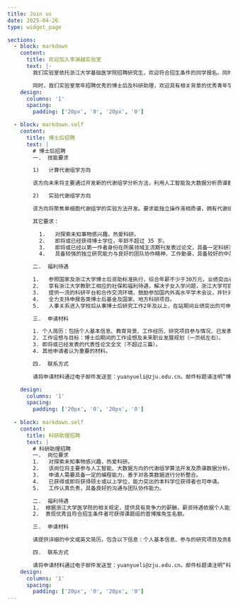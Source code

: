 ```yaml
---
title: Join us
date: 2025-04-26
type: widget_page

sections:  
  - block: markdown
    content:
      title: 欢迎加入李渊越实验室
      text: |-
        我们实验室依托浙江大学基础医学院招聘研究生，欢迎符合招生条件的同学报名。同时，我们也欢迎对编程感兴趣的浙江大学本科实习生。

        同时，我们实验室常年招聘优秀的博士后及科研助理，欢迎具有相关背景的优秀青年学者加入我们，一起在代谢组学的前沿领域开拓创新！
    design:
      columns: '1'
      spacing:
        padding: ['20px', '0', '20px', '0']

  - block: markdown.self
    content:
      title: 博士后招聘
      text: |
        # 博士后招聘
        一.  技能要求

        1)   计算代谢组学方向

        该方向未来将主要通过开发新的代谢组学分析方法，利用人工智能及大数据分析质谱数据，从中挖掘新的与人类疾病相关的代谢物。要求具备生物信息学、化学信息学等相关领域的研究经验。

        2)   实验代谢组学方向

        该方向将聚焦单细胞代谢组学的实验方法开发。要求能独立操作液相质谱，拥有代谢组学或蛋白质组学样品分析经验，或具有单细胞组学样品制备与分析经验，并对代谢组学研究有浓厚兴趣。

        其它要求：

          1.   对探索未知事物感兴趣，热爱科研。
          2.   即将或已经获得博士学位，年龄不超过 35 岁。
          3.   即将或已经以第一作者身份在所属领域主流期刊发表过论文，具备一定科研潜力。
          4.   具备较强的独立研究能力与良好的团队协作精神，工作勤奋，具备较好的中英文读写能力。

        二.  福利待遇

        1.   参照国家及浙江大学博士后资助标准执行，综合年薪不少于30万元，业绩突出者可获得额外奖励。
        2.   享有浙江大学教职工相应的社保和福利待遇，解决子女入学问题，浙江大学可提供教师公寓（优惠价租赁）。
        3.   提供一流的科研平台和合作交流环境，鼓励参加国内外高水平学术会议，并针对个人职业发展提供个性化支持。
        4.   全力支持申报各类博士后基金及国家、地方科研项目。
        5.   人事关系进入学校后从事博士后研究工作2年及以上，在站期间业绩突出的可申报学校高级专业技术职务。

        三.  申请材料

        1. 个人简历：包括个人基本信息、教育背景、工作经历、研究项目参与情况、已发表论文等。
        2. 工作设想与目标：博士后期间的工作设想及未来职业发展规划（一页纸左右）。
        3. 即将或已经发表的代表性论文全文（不超过三篇）。
        4. 其他申请者认为重要的材料。

        四.  联系方式

        请将申请材料通过电子邮件发送至：yuanyueli@zju.edu.cn。邮件标题请注明“博士后申请+姓名”。符合条件者将尽快安排面试，择优录用。申请材料将严格保密。 

    design:
      columns: '1'
      spacing:
        padding: ['20px', '0', '20px', '0']
        
  - block: markdown.self
    content:
      title: 科研助理招聘
      text: |
        # 科研助理招聘
        一.  岗位要求
        1.   对探索未知事物感兴趣，热爱科研。
        2.   该岗位将主要参与人工智能、大数据方向的代谢组学算法开发及质谱数据分析。我们期待对代谢组学方向充满兴趣的申请者加入。
        3.   申请人需要具备一定的编程能力，善于对各类数据进行分析整合。
        4.   已获得或即将获得硕士或以上学位，能力突出的本科学位获得者也可申请。
        5.   工作认真负责，具备良好的沟通与团队协作能力。

        二.  福利待遇
        1.  根据浙江大学医学院的相关规定，提供具有竞争力的薪酬，薪资待遇依据个人能力与经验商议，表现优秀者可按业绩发放额外奖金，具有硕士学位的申请人年薪不低于11万元，享受五险一金等福利。
        2.  表现优秀且符合招生条件者可获得课题组的普博推免生名额。

        三.  申请材料

        请提供详细的中文或英文简历，包含以下信息：个人基本信息、参与的研究项目及贡献、技术专长、已发表的论文和其它申请者认为重要的信息。

        四.  联系方式

        请将申请材料通过电子邮件发送至：yuanyueli@zju.edu.cn。邮件标题请注明“科研助理申请+姓名”。符合条件者将尽快安排面试，择优录用。申请材料将严格保密。
    design:
      columns: '1'
      spacing:
        padding: ['20px', '0', '20px', '0']
---
```

